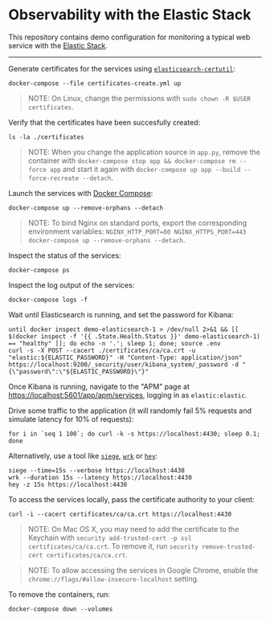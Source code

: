 # Observability with the Elastic Stack

This repository contains demo configuration for monitoring a typical web service
with the [Elastic Stack](https://www.elastic.co/products).

-----

Generate certificates for the services using [`elasticsearch-certutil`](https://www.elastic.co/guide/en/elasticsearch/reference/current/certutil.html):

    docker-compose --file certificates-create.yml up

> NOTE: On Linux, change the permissions with `sudo chown -R $USER certificates`.

Verify that the certificates have been succesfully created:

    ls -la ./certificates

> NOTE: When you change the application source in `app.py`, remove the container with `docker-compose stop app && docker-compose rm --force app` and start it again with `docker-compose up app --build --force-recreate --detach`.

Launch the services with [Docker Compose](https://docs.docker.com/compose/):

    docker-compose up --remove-orphans --detach

> NOTE: To bind Nginx on standard ports, export the corresponding environment variables: `NGINX_HTTP_PORT=80 NGINX_HTTPS_PORT=443 docker-compose up --remove-orphans --detach`.

Inspect the status of the services:

    docker-compose ps

Inspect the log output of the services:

    docker-compose logs -f

Wait until Elasticsearch is running, and set the password for Kibana:

    until docker inspect demo-elasticsearch-1 > /dev/null 2>&1 && [[ $(docker inspect -f '{{ .State.Health.Status }}' demo-elasticsearch-1) == "healthy" ]]; do echo -n '.'; sleep 1; done; source .env
    curl -s -X POST --cacert ./certificates/ca/ca.crt -u "elastic:${ELASTIC_PASSWORD}" -H "Content-Type: application/json" https://localhost:9200/_security/user/kibana_system/_password -d "{\"password\":\"${ELASTIC_PASSWORD}\"}"


Once Kibana is running, navigate to the "APM" page at <https://localhost:5601/app/apm/services>, logging in as `elastic:elastic`.

Drive some traffic to the application (it will randomly fail 5% requests and simulate latency for 10% of requests):

    for i in `seq 1 100`; do curl -k -s https://localhost:4430; sleep 0.1; done

Alternatively, use a tool like [`siege`](https://github.com/JoeDog/siege), [`wrk`](https://github.com/wg/wrk) or [`hey`](https://github.com/rakyll/hey):

    siege --time=15s --verbose https://localhost:4430
    wrk --duration 15s --latency https://localhost:4430
    hey -z 15s https://localhost:4430

To access the services locally, pass the certificate authority to your client:

    curl -i --cacert certificates/ca/ca.crt https://localhost:4430

> NOTE: On Mac OS X, you may need to add the certificate to the Keychain with `security add-trusted-cert -p ssl certificates/ca/ca.crt`. To remove it, run `security remove-trusted-cert certificates/ca/ca.crt`.

> NOTE: To allow accessing the services in Google Chrome, enable the `chrome://flags/#allow-insecure-localhost` setting.

To remove the containers, run:

    docker-compose down --volumes
